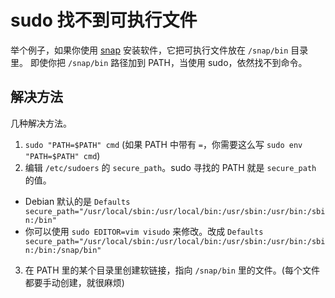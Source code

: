 # sudo 找不到可执行文件

举个例子，如果你使用 [snap](https://snapcraft.io/) 安装软件，它把可执行文件放在 `/snap/bin` 目录里。
即使你把 `/snap/bin` 路径加到 PATH，当使用 sudo，依然找不到命令。

## 解决方法

几种解决方法。

1. `sudo "PATH=$PATH" cmd` (如果 PATH 中带有 `=`，你需要这么写 `sudo env "PATH=$PATH" cmd`)
2. 编辑 `/etc/sudoers` 的 `secure_path`。sudo 寻找的 PATH 就是 `secure_path` 的值。
  - Debian 默认的是 `Defaults  secure_path="/usr/local/sbin:/usr/local/bin:/usr/sbin:/usr/bin:/sbin:/bin"`
  - 你可以使用 `sudo EDITOR=vim visudo` 来修改。改成 `Defaults secure_path="/usr/local/sbin:/usr/local/bin:/usr/sbin:/usr/bin:/sbin:/bin:/snap/bin"`
3. 在 PATH 里的某个目录里创建软链接，指向 `/snap/bin` 里的文件。(每个文件都要手动创建，就很麻烦)

